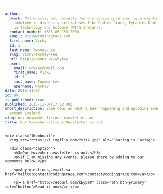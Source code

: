```yaml
---

author:
  blurb: Pythonista, but normally found organising various tech events, and now heavily
    involved in diversity initiatives like Coding Grace, PyLadies Dublin, and Women
    in Technology and Science (WITS Ireland).
  contact_number: +353 86 150 2003
  email: vicky@codinggrace.com
  first_name: Vicky
  id: 1
  last_name: Twomey-Lee
  slug: vicky-twomey-lee
  url: http://about.me/whykay
  user:
    email: whykay@gmail.com
    first_name: Vicky
    id: 1
    last_name: Twomey-Lee
    username: whykay
date: 2015-11-07
id: 94
is_published: true
published: 2015-11-07T17:52:00Z
short_description: Some news on what's been happening and upcoming events of interest
  around Ireland.
slug: our-november-licious-newsletter-out
title: Our November-licious Newsletter is out
---
```


<div class="container">

<div class="row">

  <div class="col-sm-3 col-md-8">

    <div class="thumbnail">
      <img src="https://i.imgflip.com/ts3sk.jpg" alt="Sharing is Caring">

      <div class="caption">
        <h3>Our November newsletter is out.</h3>
        <p>If I am missing any events, please share by adding to our comments below.</p>

        <p>Any questions, email <a href="mailto:contact@codinggrace.com">contact@codinggrace.com</a></p>

        <p><a href="http://eepurl.com/bEypaP" class="btn btn-primary" role="button">Read it now</a> </p>
</div>

</div>

</div>

</div>

</div>

